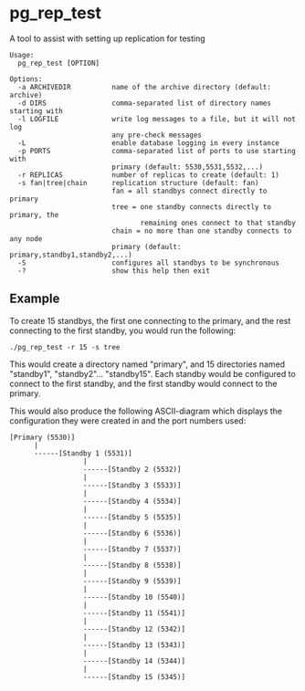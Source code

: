 pg_rep_test
===========

A tool to assist with setting up replication for testing

	Usage:
	  pg_rep_test [OPTION]
	
	Options:
	  -a ARCHIVEDIR          name of the archive directory (default: archive)
	  -d DIRS                comma-separated list of directory names starting with
	  -l LOGFILE             write log messages to a file, but it will not log
	                         any pre-check messages
	  -L                     enable database logging in every instance
	  -p PORTS               comma-separated list of ports to use starting with
	                         primary (default: 5530,5531,5532,...)
	  -r REPLICAS            number of replicas to create (default: 1)
	  -s fan|tree|chain      replication structure (default: fan)
	                         fan = all standbys connect directly to primary
	                         tree = one standby connects directly to primary, the
	                                remaining ones connect to that standby
	                         chain = no more than one standby connects to any node
	                         primary (default: primary,standby1,standby2,...)
	  -S                     configures all standbys to be synchronous
	  -?                     show this help then exit


## Example

To create 15 standbys, the first one connecting to the primary, and the rest connecting
to the first standby, you would run the following:

`./pg_rep_test -r 15 -s tree`

This would create a directory named "primary", and 15 directories named
"standby1", "standby2"... "standby15".  Each standby would be configured
to connect to the first standby, and the first standby would connect
to the primary.

This would also produce the following ASCII-diagram which displays the
configuration they were created in and the port numbers used:

	[Primary (5530)]
	      |
	      ------[Standby 1 (5531)]
	                  |
	                  ------[Standby 2 (5532)]
	                  |
	                  ------[Standby 3 (5533)]
	                  |
	                  ------[Standby 4 (5534)]
	                  |
	                  ------[Standby 5 (5535)]
	                  |
	                  ------[Standby 6 (5536)]
	                  |
	                  ------[Standby 7 (5537)]
	                  |
	                  ------[Standby 8 (5538)]
	                  |
	                  ------[Standby 9 (5539)]
	                  |
	                  ------[Standby 10 (5540)]
	                  |
	                  ------[Standby 11 (5541)]
	                  |
	                  ------[Standby 12 (5342)]
	                  |
	                  ------[Standby 13 (5343)]
	                  |
	                  ------[Standby 14 (5344)]
	                  |
	                  ------[Standby 15 (5345)]
	
